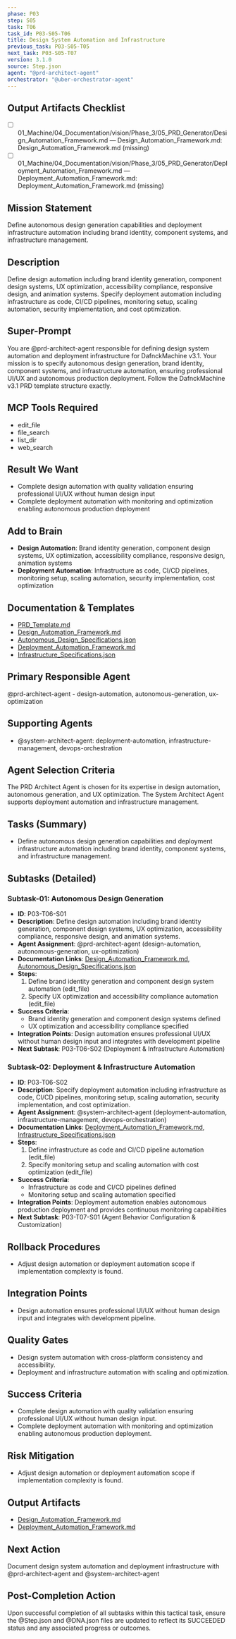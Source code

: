 ```yaml
---
phase: P03
step: S05
task: T06
task_id: P03-S05-T06
title: Design System Automation and Infrastructure
previous_task: P03-S05-T05
next_task: P03-S05-T07
version: 3.1.0
source: Step.json
agent: "@prd-architect-agent"
orchestrator: "@uber-orchestrator-agent"
---
```

## Output Artifacts Checklist
- [ ] 01_Machine/04_Documentation/vision/Phase_3/05_PRD_Generator/Design_Automation_Framework.md — Design_Automation_Framework.md: Design_Automation_Framework.md (missing)
- [ ] 01_Machine/04_Documentation/vision/Phase_3/05_PRD_Generator/Deployment_Automation_Framework.md — Deployment_Automation_Framework.md: Deployment_Automation_Framework.md (missing)

## Mission Statement
Define autonomous design generation capabilities and deployment infrastructure automation including brand identity, component systems, and infrastructure management.

## Description
Define design automation including brand identity generation, component design systems, UX optimization, accessibility compliance, responsive design, and animation systems. Specify deployment automation including infrastructure as code, CI/CD pipelines, monitoring setup, scaling automation, security implementation, and cost optimization.

## Super-Prompt
You are @prd-architect-agent responsible for defining design system automation and deployment infrastructure for DafnckMachine v3.1. Your mission is to specify autonomous design generation, brand identity, component systems, and infrastructure automation, ensuring professional UI/UX and autonomous production deployment. Follow the DafnckMachine v3.1 PRD template structure exactly.

## MCP Tools Required
- edit_file
- file_search
- list_dir
- web_search

## Result We Want
- Complete design automation with quality validation ensuring professional UI/UX without human design input
- Complete deployment automation with monitoring and optimization enabling autonomous production deployment

## Add to Brain
- **Design Automation**: Brand identity generation, component design systems, UX optimization, accessibility compliance, responsive design, animation systems
- **Deployment Automation**: Infrastructure as code, CI/CD pipelines, monitoring setup, scaling automation, security implementation, cost optimization

## Documentation & Templates
- [PRD_Template.md](mdc:01_Machine/04_Documentation/vision/Phase_3/PRD_Template.md)
- [Design_Automation_Framework.md](mdc:01_Machine/04_Documentation/vision/Phase_3/05_PRD_Generator/Design_Automation_Framework.md)
- [Autonomous_Design_Specifications.json](mdc:01_Machine/04_Documentation/vision/Phase_3/05_PRD_Generator/Autonomous_Design_Specifications.json)
- [Deployment_Automation_Framework.md](mdc:01_Machine/04_Documentation/vision/Phase_3/05_PRD_Generator/Deployment_Automation_Framework.md)
- [Infrastructure_Specifications.json](mdc:01_Machine/04_Documentation/vision/Phase_3/05_PRD_Generator/Infrastructure_Specifications.json)

## Primary Responsible Agent
@prd-architect-agent - design-automation, autonomous-generation, ux-optimization

## Supporting Agents
- @system-architect-agent: deployment-automation, infrastructure-management, devops-orchestration

## Agent Selection Criteria
The PRD Architect Agent is chosen for its expertise in design automation, autonomous generation, and UX optimization. The System Architect Agent supports deployment automation and infrastructure management.

## Tasks (Summary)
- Define autonomous design generation capabilities and deployment infrastructure automation including brand identity, component systems, and infrastructure management.

## Subtasks (Detailed)
### Subtask-01: Autonomous Design Generation
- **ID**: P03-T06-S01
- **Description**: Define design automation including brand identity generation, component design systems, UX optimization, accessibility compliance, responsive design, and animation systems.
- **Agent Assignment**: @prd-architect-agent (design-automation, autonomous-generation, ux-optimization)
- **Documentation Links**: [Design_Automation_Framework.md](mdc:01_Machine/04_Documentation/vision/Phase_3/05_PRD_Generator/Design_Automation_Framework.md), [Autonomous_Design_Specifications.json](mdc:01_Machine/04_Documentation/vision/Phase_3/05_PRD_Generator/Autonomous_Design_Specifications.json)
- **Steps**:
    1. Define brand identity generation and component design system automation (edit_file)
    2. Specify UX optimization and accessibility compliance automation (edit_file)
- **Success Criteria**:
    - Brand identity generation and component design systems defined
    - UX optimization and accessibility compliance specified
- **Integration Points**: Design automation ensures professional UI/UX without human design input and integrates with development pipeline
- **Next Subtask**: P03-T06-S02 (Deployment & Infrastructure Automation)

### Subtask-02: Deployment & Infrastructure Automation
- **ID**: P03-T06-S02
- **Description**: Specify deployment automation including infrastructure as code, CI/CD pipelines, monitoring setup, scaling automation, security implementation, and cost optimization.
- **Agent Assignment**: @system-architect-agent (deployment-automation, infrastructure-management, devops-orchestration)
- **Documentation Links**: [Deployment_Automation_Framework.md](mdc:01_Machine/04_Documentation/vision/Phase_3/05_PRD_Generator/Deployment_Automation_Framework.md), [Infrastructure_Specifications.json](mdc:01_Machine/04_Documentation/vision/Phase_3/05_PRD_Generator/Infrastructure_Specifications.json)
- **Steps**:
    1. Define infrastructure as code and CI/CD pipeline automation (edit_file)
    2. Specify monitoring setup and scaling automation with cost optimization (edit_file)
- **Success Criteria**:
    - Infrastructure as code and CI/CD pipelines defined
    - Monitoring setup and scaling automation specified
- **Integration Points**: Deployment automation enables autonomous production deployment and provides continuous monitoring capabilities
- **Next Subtask**: P03-T07-S01 (Agent Behavior Configuration & Customization)

## Rollback Procedures
- Adjust design automation or deployment automation scope if implementation complexity is found.

## Integration Points
- Design automation ensures professional UI/UX without human design input and integrates with development pipeline.

## Quality Gates
- Design system automation with cross-platform consistency and accessibility.
- Deployment and infrastructure automation with scaling and optimization.

## Success Criteria
- Complete design automation with quality validation ensuring professional UI/UX without human design input.
- Complete deployment automation with monitoring and optimization enabling autonomous production deployment.

## Risk Mitigation
- Adjust design automation or deployment automation scope if implementation complexity is found.

## Output Artifacts
- [Design_Automation_Framework.md](mdc:01_Machine/04_Documentation/vision/Phase_3/05_PRD_Generator/Design_Automation_Framework.md)
- [Deployment_Automation_Framework.md](mdc:01_Machine/04_Documentation/vision/Phase_3/05_PRD_Generator/Deployment_Automation_Framework.md)

## Next Action
Document design system automation and deployment infrastructure with @prd-architect-agent and @system-architect-agent

## Post-Completion Action
Upon successful completion of all subtasks within this tactical task, ensure the @Step.json and @DNA.json files are updated to reflect its SUCCEEDED status and any associated progress or outcomes. 